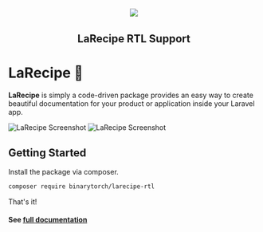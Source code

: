 <h6 align="center">
    <img src="https://larecipe.binarytorch.com.my/images/logo.svg"/>
</h6>

<h2 align="center">
  LaRecipe RTL Support
</h2>

# LaRecipe 🍪

**LaRecipe** is simply a code-driven package provides an easy way to create beautiful documentation for your product or application inside your Laravel app.

![LaRecipe Screenshot](https://larecipe.binarytorch.com.my/images/packages/rtl.png)
![LaRecipe Screenshot](https://larecipe.binarytorch.com.my/images/packages/rtl-screenshot.png)

## Getting Started

Install the package via composer.

```bash
composer require binarytorch/larecipe-rtl
```

That's it!

#### See [full documentation](https://larecipe.binarytorch.com.my/)

